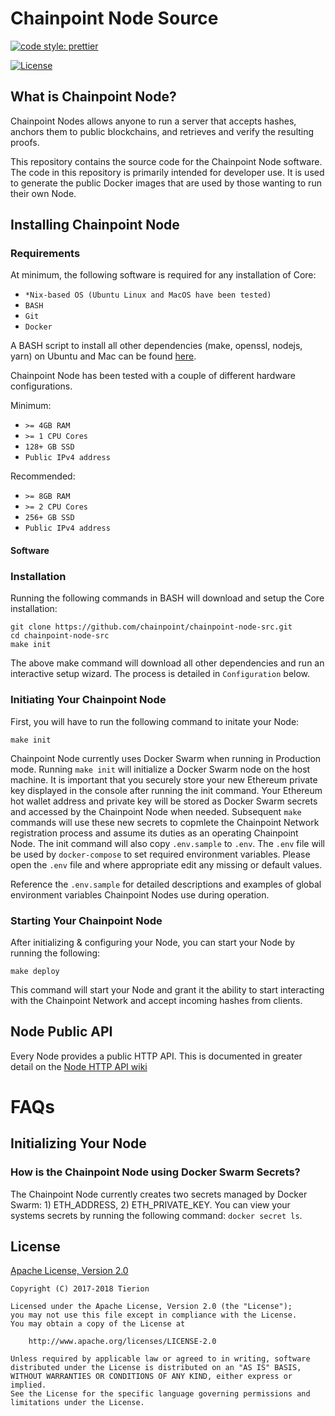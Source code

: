 # Chainpoint Node Source

[![code style: prettier](https://img.shields.io/badge/code_style-prettier-ff69b4.svg?style=flat-square)](https://github.com/prettier/prettier)

[![License](https://img.shields.io/badge/License-Apache%202.0-blue.svg)](https://opensource.org/licenses/Apache-2.0)



## What is Chainpoint Node?

Chainpoint Nodes allows anyone to run a server that accepts hashes, anchors them to public blockchains, and retrieves and verify the resulting proofs.

This repository contains the source code for the Chainpoint Node
software. The code in this repository is primarily intended for
developer use. It is used to generate the public Docker images that
are used by those wanting to run their own Node.



## Installing Chainpoint Node

### Requirements

At minimum, the following software is required for any installation of Core:

- `*Nix-based OS (Ubuntu Linux and MacOS have been tested)`
- `BASH`
- `Git`
- `Docker`

A BASH script to install all other dependencies (make, openssl, nodejs, yarn) on Ubuntu and Mac can be found [here](https://github.com/chainpoint/chainpoint-node-src/blob/master/scripts/install_deps.sh).

Chainpoint Node has been tested with a couple of different hardware configurations.

Minimum:

- `>= 4GB RAM`
- `>= 1 CPU Cores`
- `128+ GB SSD`
- `Public IPv4 address`

Recommended:

- `>= 8GB RAM`
- `>= 2 CPU Cores`
- `256+ GB SSD`
- `Public IPv4 address`

#### Software



### Installation

Running the following commands in BASH will download and setup the Core installation:

```
git clone https://github.com/chainpoint/chainpoint-node-src.git
cd chainpoint-node-src
make init
```

The above make command will download all other dependencies and run an interactive setup wizard. The process is detailed in `Configuration` below.

### Initiating Your Chainpoint Node

First, you will have to run the following command to initate your Node:

```
make init
```

Chainpoint Node currently uses Docker Swarm when running in Production mode. Running `make init` will initialize a Docker Swarm node on the host machine. It is important that you securely store your new Ethereum private key displayed in the console after running the init command. Your Ethereum hot wallet address and private key will be stored as Docker Swarm secrets and accessed by the Chainpoint Node when needed. Subsequent `make` commands will use these new secrets to copmlete the Chainpoint Network registration process and assume its duties as an operating Chainpoint Node. The init command will also copy `.env.sample` to `.env`. The `.env` file will be used by `docker-compose` to set required environment variables. Please open the `.env` file and where appropriate edit any missing or default values.

Reference the `.env.sample` for detailed descriptions and examples of global environment variables Chainpoint Nodes use during operation.

### Starting Your Chainpoint Node

After initializing & configuring your Node, you can start your Node by running the following:

```
make deploy
```

This command will start your Node and grant it the ability to start interacting with the Chainpoint Network and accept incoming hashes from clients.

## Node Public API

Every Node provides a public HTTP API. This is documented in greater detail on the [Node HTTP API wiki](https://github.com/chainpoint/chainpoint-node/wiki/Node-HTTP-API)

# FAQs

## Initializing Your Node

### How is the Chainpoint Node using Docker Swarm Secrets?

The Chainpoint Node currently creates two secrets managed by Docker Swarm: 1) ETH_ADDRESS, 2) ETH_PRIVATE_KEY. You can view your systems secrets by running the following command: `docker secret ls`.

## License

[Apache License, Version 2.0](https://opensource.org/licenses/Apache-2.0)

```text
Copyright (C) 2017-2018 Tierion

Licensed under the Apache License, Version 2.0 (the "License");
you may not use this file except in compliance with the License.
You may obtain a copy of the License at

    http://www.apache.org/licenses/LICENSE-2.0

Unless required by applicable law or agreed to in writing, software
distributed under the License is distributed on an "AS IS" BASIS,
WITHOUT WARRANTIES OR CONDITIONS OF ANY KIND, either express or implied.
See the License for the specific language governing permissions and
limitations under the License.
```

